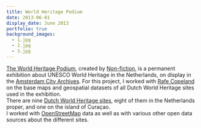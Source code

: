 ```yaml
---
title: World Heritage Podium
date: 2013-06-01
display_date: June 2013
portfolio: true
background_images:
  - 1.jpg
  - 2.jpg
  - 3.jpg
---
```

<section>
  <span>
    <a href="http://www.werelderfgoed.nl/podium/">The World Heritage Podium</a>, created by <a href="http://non-fiction.eu/2012/06/02/visualising-flight-traffic-for-nederland-van-boven/">Non-fiction</a>, is a permanent exhibition about UNESCO World Heritage in the Netherlands, on display in the <a href="http://stadsarchief.amsterdam.nl/">Amsterdam City Archives</a>. For this project, I worked with <a href="http://rafecopeland.co.nz/">Rafe Copeland</a> on the base maps and geospatial datasets of all Dutch World Heritage sites used in the exhibition.
  </span>
</section>
<section>
  <span>
    There are nine <a href="http://whc.unesco.org/en/statesparties/nl">Dutch World Heritage sites</a>, eight of them in the Netherlands proper, and one on the island of Curaçao.
  </span>
</section>
<section>
  <span>
   I worked with <a href="https://www.openstreetmap.org/">OpenStreetMap</a> data as well as with various other open data sources about the different sites.
  </span>
</section>
